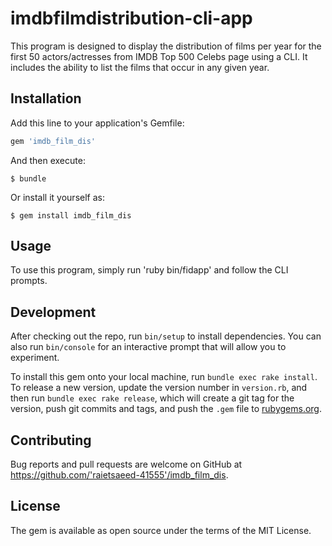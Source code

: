 # imdbfilmdistribution-cli-app

This program is designed to display the distribution of films per year for the first 50 actors/actresses from IMDB Top 500 Celebs page using a CLI. It includes the ability to list the films that occur in any given year.

## Installation

Add this line to your application's Gemfile:

```ruby
gem 'imdb_film_dis'
```

And then execute:

    $ bundle

Or install it yourself as:

    $ gem install imdb_film_dis

## Usage

To use this program, simply run 'ruby bin/fidapp' and follow the CLI prompts.

## Development

After checking out the repo, run `bin/setup` to install dependencies. You can also run `bin/console` for an interactive prompt that will allow you to experiment.

To install this gem onto your local machine, run `bundle exec rake install`. To release a new version, update the version number in `version.rb`, and then run `bundle exec rake release`, which will create a git tag for the version, push git commits and tags, and push the `.gem` file to [rubygems.org](https://rubygems.org).

## Contributing

Bug reports and pull requests are welcome on GitHub at https://github.com/'raietsaeed-41555'/imdb_film_dis.

## License
The gem is available as open source under the terms of the MIT License.
